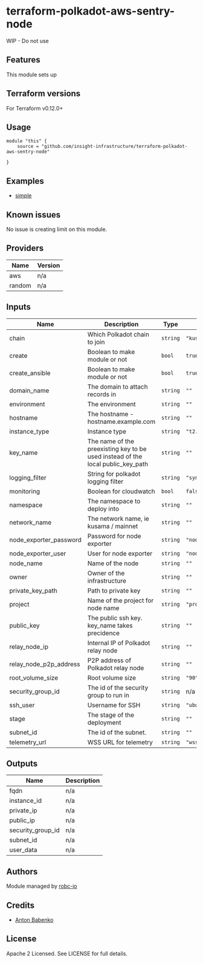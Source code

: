 # terraform-polkadot-aws-sentry-node

WIP - Do not use

## Features

This module sets up

## Terraform versions

For Terraform v0.12.0+

## Usage

```
module "this" {
    source = "github.com/insight-infrastructure/terraform-polkadot-aws-sentry-node"

}
```

## Examples

- [simple](https://github.com/insight-infrastructure/terraform-polkadot-aws-sentry-node/tree/master/examples/simple)

## Known issues
No issue is creating limit on this module.

<!-- BEGINNING OF PRE-COMMIT-TERRAFORM DOCS HOOK -->
## Providers

| Name | Version |
|------|---------|
| aws | n/a |
| random | n/a |

## Inputs

| Name | Description | Type | Default | Required |
|------|-------------|------|---------|:-----:|
| chain | Which Polkadot chain to join | `string` | `"kusama"` | no |
| create | Boolean to make module or not | `bool` | `true` | no |
| create\_ansible | Boolean to make module or not | `bool` | `true` | no |
| domain\_name | The domain to attach records in | `string` | `""` | no |
| environment | The environment | `string` | `""` | no |
| hostname | The hostname - hostname.example.com | `string` | `""` | no |
| instance\_type | Instance type | `string` | `"t2.small"` | no |
| key\_name | The name of the preexisting key to be used instead of the local public\_key\_path | `string` | `""` | no |
| logging\_filter | String for polkadot logging filter | `string` | `"sync=trace,afg=trace,babe=debug"` | no |
| monitoring | Boolean for cloudwatch | `bool` | `false` | no |
| namespace | The namespace to deploy into | `string` | `""` | no |
| network\_name | The network name, ie kusama / mainnet | `string` | `""` | no |
| node\_exporter\_password | Password for node exporter | `string` | `"node_exporter_password"` | no |
| node\_exporter\_user | User for node exporter | `string` | `"node_exporter_user"` | no |
| node\_name | Name of the node | `string` | `""` | no |
| owner | Owner of the infrastructure | `string` | `""` | no |
| private\_key\_path | Path to private key | `string` | `""` | no |
| project | Name of the project for node name | `string` | `"project"` | no |
| public\_key | The public ssh key. key\_name takes precidence | `string` | `""` | no |
| relay\_node\_ip | Internal IP of Polkadot relay node | `string` | `""` | no |
| relay\_node\_p2p\_address | P2P address of Polkadot relay node | `string` | `""` | no |
| root\_volume\_size | Root volume size | `string` | `"90"` | no |
| security\_group\_id | The id of the security group to run in | `string` | n/a | yes |
| ssh\_user | Username for SSH | `string` | `"ubuntu"` | no |
| stage | The stage of the deployment | `string` | `""` | no |
| subnet\_id | The id of the subnet. | `string` | `""` | no |
| telemetry\_url | WSS URL for telemetry | `string` | `"wss://mi.private.telemetry.backend/"` | no |

## Outputs

| Name | Description |
|------|-------------|
| fqdn | n/a |
| instance\_id | n/a |
| private\_ip | n/a |
| public\_ip | n/a |
| security\_group\_id | n/a |
| subnet\_id | n/a |
| user\_data | n/a |

<!-- END OF PRE-COMMIT-TERRAFORM DOCS HOOK -->

## Authors

Module managed by [robc-io](github.com/robc-io)

## Credits

- [Anton Babenko](https://github.com/antonbabenko)

## License

Apache 2 Licensed. See LICENSE for full details.